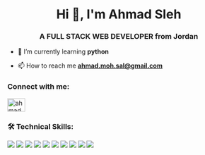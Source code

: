 <h1 align="center">Hi 👋, I'm Ahmad Sleh</h1>
<h3 align="center">A FULL STACK WEB DEVELOPER from Jordan</h3>

- 🌱 I’m currently learning **python**

- 📫 How to reach me **ahmad.moh.sal@gmail.com**

<h3 align="left">Connect with me:</h3>
<p align="left">
<a href="https://linkedin.com/in/ahmadmohammadsaleh" target="blank"><img align="center" src="https://raw.githubusercontent.com/rahuldkjain/github-profile-readme-generator/master/src/images/icons/Social/linked-in-alt.svg" alt="ahmadmohammadsaleh" height="30" width="40" /></a>
</p>

<h3 align="left">🛠 Technical Skills:</h3>
<span>
<img src="https://img.shields.io/badge/css-green?style=for-the-badge&logo=css3&logoColor=white">
<img src="https://img.shields.io/badge/HTML5-brightgreen?style=for-the-badge&logo=HTML5&logoColor=white">
<img src="https://img.shields.io/badge/JavaScript-yellowgreen?style=for-the-badge&logo=JavaScript&logoColor=white">
<img src="https://img.shields.io/badge/jQuery-yellow?style=for-the-badge&logo=jQuery&logoColor=white">
<img src="https://img.shields.io/badge/React-orange?style=for-the-badge&logo=React&logoColor=white">
<img src="https://img.shields.io/badge/Redux-red?style=for-the-badge&logo=Redux&logoColor=white">
<img src="https://img.shields.io/badge/Node.js-lightgrey?style=for-the-badge&logo=Node.js&logoColor=white">
<img src="https://img.shields.io/badge/Express-blue?style=for-the-badge&logo=Express&logoColor=white">
<img src="https://img.shields.io/badge/MongoDB-green?style=for-the-badge&logo=MongoDB&logoColor=white">
<img src="https://img.shields.io/badge/MySQL-005C84?style=for-the-badge&logo=MySQL&logoColor=white">

  
